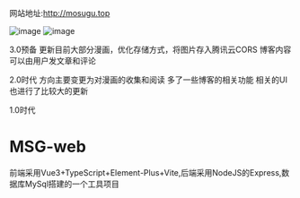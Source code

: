网站地址:http://mosugu.top

![image](https://user-images.githubusercontent.com/80936924/228783642-ab4a06a2-30a0-4ab4-aec1-3960adf5b1e0.png)
![image](https://user-images.githubusercontent.com/80936924/228783942-2a2db38c-0e6e-471c-bbff-c86adb652555.png)


3.0预备
更新目前大部分漫画，优化存储方式，将图片存入腾讯云CORS
博客内容可以由用户发文章和评论


2.0时代
方向主要变更为对漫画的收集和阅读
多了一些博客的相关功能
相关的UI也进行了比较大的更新





1.0时代
# MSG-web
前端采用Vue3+TypeScript+Element-Plus+Vite,后端采用NodeJS的Express,数据库MySql搭建的一个工具项目
